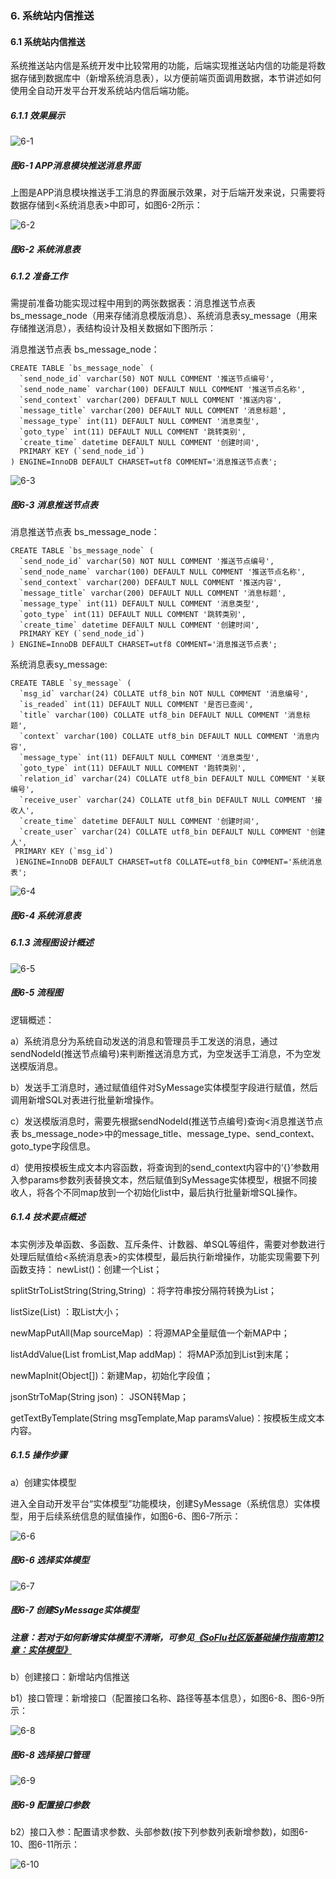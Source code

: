### 6. 系统站内信推送

#### 6.1 系统站内信推送

系统推送站内信是系统开发中比较常用的功能，后端实现推送站内信的功能是将数据存储到数据库中（新增系统消息表），以方便前端页面调用数据，本节讲述如何使用全自动开发平台开发系统站内信后端功能。

##### 6.1.1 效果展示

![6-1](https://www.feisuanyz.com/fsimage/alcj-image/systemmessage/1.png)

##### 图6-1 APP消息模块推送消息界面

上图是APP消息模块推送手工消息的界面展示效果，对于后端开发来说，只需要将数据存储到<系统消息表>中即可，如图6-2所示：

![6-2](https://www.feisuanyz.com/fsimage/alcj-image/systemmessage/2.png)

##### 图6-2 系统消息表

##### 6.1.2 准备工作

需提前准备功能实现过程中用到的两张数据表：消息推送节点表 bs_message_node（用来存储消息模版消息）、系统消息表sy_message（用来存储推送消息），表结构设计及相关数据如下图所示：

消息推送节点表 bs_message_node：

```
CREATE TABLE `bs_message_node` (
  `send_node_id` varchar(50) NOT NULL COMMENT '推送节点编号',
  `send_node_name` varchar(100) DEFAULT NULL COMMENT '推送节点名称',
  `send_context` varchar(200) DEFAULT NULL COMMENT '推送内容',
  `message_title` varchar(200) DEFAULT NULL COMMENT '消息标题',
  `message_type` int(11) DEFAULT NULL COMMENT '消息类型',
  `goto_type` int(11) DEFAULT NULL COMMENT '跳转类别',
  `create_time` datetime DEFAULT NULL COMMENT '创建时间',
  PRIMARY KEY (`send_node_id`)
) ENGINE=InnoDB DEFAULT CHARSET=utf8 COMMENT='消息推送节点表';
```

![6-3](https://www.feisuanyz.com/fsimage/alcj-image/systemmessage/3.png)

##### 图6-3 消息推送节点表

消息推送节点表 bs_message_node：


```
CREATE TABLE `bs_message_node` (
  `send_node_id` varchar(50) NOT NULL COMMENT '推送节点编号',
  `send_node_name` varchar(100) DEFAULT NULL COMMENT '推送节点名称',
  `send_context` varchar(200) DEFAULT NULL COMMENT '推送内容',
  `message_title` varchar(200) DEFAULT NULL COMMENT '消息标题',
  `message_type` int(11) DEFAULT NULL COMMENT '消息类型',
  `goto_type` int(11) DEFAULT NULL COMMENT '跳转类别',
  `create_time` datetime DEFAULT NULL COMMENT '创建时间',
  PRIMARY KEY (`send_node_id`)
) ENGINE=InnoDB DEFAULT CHARSET=utf8 COMMENT='消息推送节点表';
```

系统消息表sy_message:

```
CREATE TABLE `sy_message` (
  `msg_id` varchar(24) COLLATE utf8_bin NOT NULL COMMENT '消息编号',
  `is_readed` int(11) DEFAULT NULL COMMENT '是否已查阅',
  `title` varchar(100) COLLATE utf8_bin DEFAULT NULL COMMENT '消息标题',
  `context` varchar(100) COLLATE utf8_bin DEFAULT NULL COMMENT '消息内容',
  `message_type` int(11) DEFAULT NULL COMMENT '消息类型',
  `goto_type` int(11) DEFAULT NULL COMMENT '跑转类别',
  `relation_id` varchar(24) COLLATE utf8_bin DEFAULT NULL COMMENT '关联编号',
  `receive_user` varchar(24) COLLATE utf8_bin DEFAULT NULL COMMENT '接收人',
  `create_time` datetime DEFAULT NULL COMMENT '创建时间',
  `create_user` varchar(24) COLLATE utf8_bin DEFAULT NULL COMMENT '创建人',
 PRIMARY KEY (`msg_id`)
 )ENGINE=InnoDB DEFAULT CHARSET=utf8 COLLATE=utf8_bin COMMENT='系统消息表';
```

![6-4](https://www.feisuanyz.com/fsimage/alcj-image/systemmessage/4.png)

##### 图6-4 系统消息表

##### 6.1.3 流程图设计概述

![6-5](https://www.feisuanyz.com/fsimage/alcj-image/systemmessage/5.png)

##### 图6-5 流程图

逻辑概述：

a）系统消息分为系统自动发送的消息和管理员手工发送的消息，通过sendNodeId(推送节点编号)来判断推送消息方式，为空发送手工消息，不为空发送模版消息。

b）发送手工消息时，通过赋值组件对SyMessage实体模型字段进行赋值，然后调用新增SQL对表进行批量新增操作。

c）发送模版消息时，需要先根据sendNodeId(推送节点编号)查询<消息推送节点表 bs_message_node>中的message_title、message_type、send_context、goto_type字段信息。

d）使用按模板生成文本内容函数，将查询到的send_context内容中的‘{}’参数用入参params参数列表替换文本，然后赋值到SyMessage实体模型，根据不同接收人，将各个不同map放到一个初始化list中，最后执行批量新增SQL操作。

##### 6.1.4 技术要点概述

本实例涉及单函数、多函数、互斥条件、计数器、单SQL等组件，需要对参数进行处理后赋值给<系统消息表>的实体模型，最后执行新增操作，功能实现需要下列函数支持：
newList()：创建一个List；

splitStrToListString(String,String) ：将字符串按分隔符转换为List；

listSize(List) ：取List大小；

newMapPutAll(Map sourceMap) ：将源MAP全量赋值一个新MAP中；

listAddValue(List fromList,Map addMap)： 将MAP添加到List到末尾；

newMapInit(Object[])：新建Map，初始化字段值；

jsonStrToMap(String json)： JSON转Map；

getTextByTemplate(String msgTemplate,Map paramsValue)：按模板生成文本内容。

##### 6.1.5 操作步骤

a）创建实体模型

进入全自动开发平台“实体模型”功能模块，创建SyMessage（系统信息）实体模型，用于后续系统信息的赋值操作，如图6-6、图6-7所示：

![6-6](https://www.feisuanyz.com/fsimage/alcj-image/systemmessage/7.png)

##### 图6-6 选择实体模型

![6-7](https://www.feisuanyz.com/fsimage/alcj-image/systemmessage/8.png)

##### 图6-7 创建SyMessage实体模型

##### 注意：若对于如何新增实体模型不清晰，可参见[《SoFlu社区版基础操作指南第12章：实体模型》](https://gitee.com/feisuanyz/SoFlu-adp/tree/master/SoFlu%E7%A4%BE%E5%8C%BA%E7%89%88%E6%95%99%E7%A8%8B/SoFlu%E7%A4%BE%E5%8C%BA%E7%89%88%E5%9F%BA%E7%A1%80%E6%93%8D%E4%BD%9C%E6%8C%87%E5%8D%97/12.%20%E5%AE%9E%E4%BD%93%E6%A8%A1%E5%9E%8B)

b）创建接口：新增站内信推送

b1）接口管理：新增接口（配置接口名称、路径等基本信息），如图6-8、图6-9所示：

![6-8](https://www.feisuanyz.com/fsimage/alcj-image/systemmessage/9.png)

##### 图6-8 选择接口管理

![6-9](https://www.feisuanyz.com/fsimage/alcj-image/systemmessage/10.png)

##### 图6-9 配置接口参数

b2）接口入参：配置请求参数、头部参数(按下列参数列表新增参数)，如图6-10、图6-11所示：

![6-10](https://www.feisuanyz.com/fsimage/alcj-image/systemmessage/11.png)
